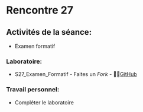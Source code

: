 # Rencontre 27


## Activités de la séance: 
- Examen formatif

### Laboratoire:
- S27_Examen_Formatif - Faites un *Fork* - 🔗‍💥[GitHub](BRISE)

### Travail personnel: 
- Compléter le laboratoire 